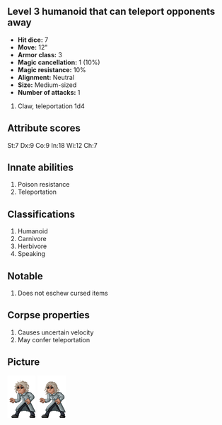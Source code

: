 ## Level 3 humanoid that can teleport opponents away

- **Hit dice:** 7
- **Move:** 12"
- **Armor class:** 3
- **Magic cancellation:** 1 (10%)
- **Magic resistance:** 10%
- **Alignment:** Neutral
- **Size:** Medium-sized
- **Number of attacks:** 1
1. Claw, teleportation 1d4

## Attribute scores

St:7 Dx:9 Co:9 In:18 Wi:12 Ch:7

## Innate abilities

1. Poison resistance
2. Teleportation

## Classifications

1. Humanoid
2. Carnivore
3. Herbivore
4. Speaking

## Notable

1. Does not eschew cursed items

## Corpse properties

1. Causes uncertain velocity
2. May confer teleportation

## Picture

![Quantum mechanic](https://github.com/hyvanmielenpelit/GnollHackTileSet/blob/main/Monsters/quantum_mechanic/quantum_mechanic.png?raw=true) ![Quantum mechanic](https://github.com/hyvanmielenpelit/GnollHackTileSet/blob/main/Monsters/quantum_mechanic/quantum_mechanic_female.png?raw=true)
